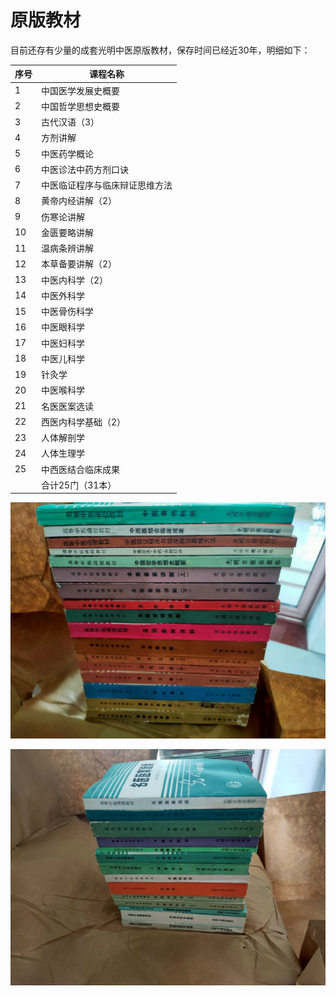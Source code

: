 # 原版教材

目前还存有少量的成套光明中医原版教材，保存时间已经近30年，明细如下：

| 序号 | 课程名称                       |
| ---- | ------------------------------ |
| 1    | 中国医学发展史概要             |
| 2    | 中国哲学思想史概要             |
| 3    | 古代汉语（3）                  |
| 4    | 方剂讲解                       |
| 5    | 中医药学概论                   |
| 6    | 中医诊法中药方剂口诀           |
| 7    | 中医临证程序与临床辩证思维方法 |
| 8    | 黄帝内经讲解（2）              |
| 9    | 伤寒论讲解                     |
| 10   | 金匮要略讲解                   |
| 11   | 温病条辨讲解                   |
| 12   | 本草备要讲解（2）              |
| 13   | 中医内科学（2）                |
| 14   | 中医外科学                     |
| 15   | 中医骨伤科学                   |
| 16   | 中医眼科学                     |
| 17   | 中医妇科学                     |
| 18   | 中医儿科学                     |
| 19   | 针灸学                         |
| 20   | 中医喉科学                     |
| 21   | 名医医案选读                   |
| 22   | 西医内科学基础（2）            |
| 23   | 人体解剖学                     |
| 24   | 人体生理学                     |
| 25   | 中西医结合临床成果             |
|      | 合计25门（31本）               |





![](img/yuanban2.jpg)



![](img/yuanban3.jpg)
